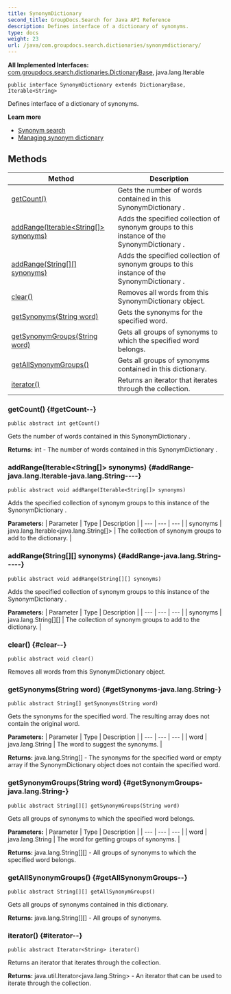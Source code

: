 ```yaml
---
title: SynonymDictionary
second_title: GroupDocs.Search for Java API Reference
description: Defines interface of a dictionary of synonyms.
type: docs
weight: 23
url: /java/com.groupdocs.search.dictionaries/synonymdictionary/
---
```

**All Implemented Interfaces:**
[com.groupdocs.search.dictionaries.DictionaryBase](../../com.groupdocs.search.dictionaries/dictionarybase), java.lang.Iterable
```
public interface SynonymDictionary extends DictionaryBase, Iterable<String>
```

Defines interface of a dictionary of synonyms.

**Learn more**

 *  [Synonym search][]
 *  [Managing synonym dictionary][]


[Synonym search]: https://docs.groupdocs.com/display/searchjava/Synonym+search
[Managing synonym dictionary]: https://docs.groupdocs.com/display/searchjava/Synonym+dictionary
## Methods

| Method | Description |
| --- | --- |
| [getCount()](#getCount--) | Gets the number of words contained in this  SynonymDictionary . |
| [addRange(Iterable<String[]> synonyms)](#addRange-java.lang.Iterable-java.lang.String----) | Adds the specified collection of synonym groups to this instance of the  SynonymDictionary . |
| [addRange(String[][] synonyms)](#addRange-java.lang.String-----) | Adds the specified collection of synonym groups to this instance of the  SynonymDictionary . |
| [clear()](#clear--) | Removes all words from this  SynonymDictionary  object. |
| [getSynonyms(String word)](#getSynonyms-java.lang.String-) | Gets the synonyms for the specified word. |
| [getSynonymGroups(String word)](#getSynonymGroups-java.lang.String-) | Gets all groups of synonyms to which the specified word belongs. |
| [getAllSynonymGroups()](#getAllSynonymGroups--) | Gets all groups of synonyms contained in this dictionary. |
| [iterator()](#iterator--) | Returns an iterator that iterates through the collection. |
### getCount() {#getCount--}
```
public abstract int getCount()
```


Gets the number of words contained in this  SynonymDictionary .

**Returns:**
int - The number of words contained in this  SynonymDictionary .
### addRange(Iterable<String[]> synonyms) {#addRange-java.lang.Iterable-java.lang.String----}
```
public abstract void addRange(Iterable<String[]> synonyms)
```


Adds the specified collection of synonym groups to this instance of the  SynonymDictionary .

**Parameters:**
| Parameter | Type | Description |
| --- | --- | --- |
| synonyms | java.lang.Iterable<java.lang.String[]> | The collection of synonym groups to add to the dictionary. |

### addRange(String[][] synonyms) {#addRange-java.lang.String-----}
```
public abstract void addRange(String[][] synonyms)
```


Adds the specified collection of synonym groups to this instance of the  SynonymDictionary .

**Parameters:**
| Parameter | Type | Description |
| --- | --- | --- |
| synonyms | java.lang.String[][] | The collection of synonym groups to add to the dictionary. |

### clear() {#clear--}
```
public abstract void clear()
```


Removes all words from this  SynonymDictionary  object.

### getSynonyms(String word) {#getSynonyms-java.lang.String-}
```
public abstract String[] getSynonyms(String word)
```


Gets the synonyms for the specified word. The resulting array does not contain the original word.

**Parameters:**
| Parameter | Type | Description |
| --- | --- | --- |
| word | java.lang.String | The word to suggest the synonyms. |

**Returns:**
java.lang.String[] - The synonyms for the specified word or empty array if the  SynonymDictionary  object does not contain the specified word.
### getSynonymGroups(String word) {#getSynonymGroups-java.lang.String-}
```
public abstract String[][] getSynonymGroups(String word)
```


Gets all groups of synonyms to which the specified word belongs.

**Parameters:**
| Parameter | Type | Description |
| --- | --- | --- |
| word | java.lang.String | The word for getting groups of synonyms. |

**Returns:**
java.lang.String[][] - All groups of synonyms to which the specified word belongs.
### getAllSynonymGroups() {#getAllSynonymGroups--}
```
public abstract String[][] getAllSynonymGroups()
```


Gets all groups of synonyms contained in this dictionary.

**Returns:**
java.lang.String[][] - All groups of synonyms.
### iterator() {#iterator--}
```
public abstract Iterator<String> iterator()
```


Returns an iterator that iterates through the collection.

**Returns:**
java.util.Iterator<java.lang.String> - An iterator that can be used to iterate through the collection.
